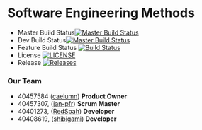 # Software Engineering Methods
- Master Build Status[![Master Build Status](https://travis-ci.com/jan-pfr/sem-group8.svg?branch=master)](https://travis-ci.com/jan-pfr/sem-group8)
- Dev Build Status[![Master Build Status](https://travis-ci.com/jan-pfr/sem-group8.svg?branch=develop)](https://travis-ci.com/jan-pfr/sem-group8)
- Feature Build Status [![Build Status](https://travis-ci.org/jan-pfr/sem-group8.svg?branch=feature%2Finitial-setup)](https://travis-ci.org/jan-pfr/sem-group8)
- License [![LICENSE](https://img.shields.io/github/license/jan-pfr/sem-group8.svg?style=flat-square)](https://github.com/jan-pfr/sem-group8/blob/master/LICENSE)
- Release [![Releases](https://img.shields.io/github/release/jan-pfr/sem-group8/all.svg?style=flat-square)](https://github.com/jan-pfr/sem-group8/releases)

### Our Team
- 40457584 ([caelumn](https://github.com/caelumn))  __Product Owner__
- 40457307, ([jan-pfr](https://github.com/jan-pfr)) __Scrum Master__
- 40401273, ([RedSpah](https://github.com/RedSpah)) __Developer__
- 40408619, ([shibigami](https://github.com/shibigami)) __Developer__
